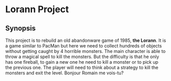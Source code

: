 # Lorann Project
## Synopsis

This project is to rebuild an old abandonware game of 1985, **the Lorann**. It is a game similar to PacMan but here we need to collect hundreds of objects without getting caught by 4 horrible monsters. The main character is able to throw a magical spell to kill the monsters. But the difficulty is that he only has one fireball, to gain a new one he need to kill a monster or to pick up the previous one. The player will need to think about a strategy to kill the monsters and exit the level.
Bonjour Romain me vois-tu?